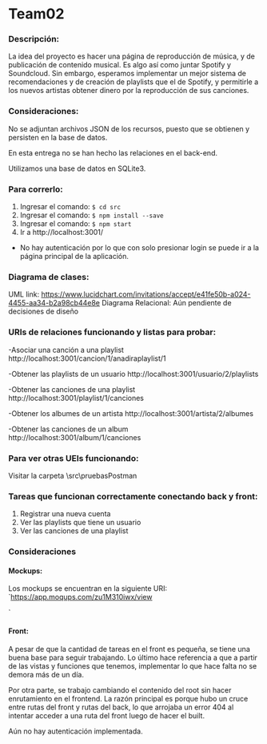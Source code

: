 # Team02
### Descripción:
La idea del proyecto es hacer una página de reproducción de música, y de publicación de contenido musical. Es algo así como juntar Spotify y Soundcloud. Sin embargo, esperamos implementar un mejor sistema de recomendaciones y de creación de playlists que el de Spotify, y permitirle a los nuevos artistas obtener dinero por la reproducción de sus canciones.

### Consideraciones:

No se adjuntan archivos JSON de los recursos, puesto que se obtienen y persisten en la base de datos.

En esta entrega no se han hecho las relaciones en el back-end.

Utilizamos una base de datos en SQLite3.

### Para correrlo:

1. Ingresar el comando: `$ cd src`
2. Ingresar el comando: `$ npm install --save`
3. Ingresar el comando: `$ npm start`
4. Ir a http://localhost:3001/
* No hay autenticación por lo que con solo presionar login se puede ir a la página principal de la aplicación.

### Diagrama de clases:
UML link: https://www.lucidchart.com/invitations/accept/e41fe50b-a024-4455-aa34-b2a98cb44e8e
Diagrama Relacional: Aún pendiente de decisiones de diseño

### URIs de relaciones funcionando y listas para probar:

-Asociar una canción a una playlist
http://localhost:3001/cancion/1/anadiraplaylist/1

-Obtener las playlists de un usuario
http://localhost:3001/usuario/2/playlists

-Obtener las canciones de una playlist
http://localhost:3001/playlist/1/canciones

-Obtener los albumes de un artista
http://localhost:3001/artista/2/albumes

-Obtener las canciones de un album
http://localhost:3001/album/1/canciones

### Para ver otras UEIs funcionando:
Visitar la carpeta \src\pruebasPostman

### Tareas que funcionan correctamente conectando back y front:
1. Registrar una nueva cuenta
2. Ver las playlists que tiene un usuario
3. Ver las canciones de una playlist

### Consideraciones

#### Mockups:
Los mockups se encuentran en la siguiente URI: 
`https://app.moqups.com/zu1M310iwx/view

`
#### Front:
A pesar de que la cantidad de tareas en el front es pequeña, se tiene una buena base para seguir trabajando. Lo último hace referencia a que a partir de las vistas y funciones que tenemos, implementar lo que hace falta no se demora más de un día.

Por otra parte, se trabajo cambiando el contenido del root sin hacer enrutamiento en el frontend. La razón principal es porque hubo un cruce entre rutas del front y rutas del back, lo que arrojaba un error 404 al intentar acceder a una ruta del front luego de hacer el built.

Aún no hay autenticación implementada.
